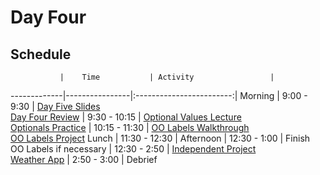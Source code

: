 # Day Four

## Schedule
 	           |	Time           | Activity                 |
-------------|----------------|:------------------------:|
 Morning	    |  9:00 - 9:30   | [Day Five Slides](https://docs.google.com/presentation/d/1cHwWQdfJd5WDLIiepWWHvD0OFv9t7cvH2NOVSMIwb3c/edit?usp=sharing)<br>[Day Four Review](https://github.com/upperlinecode/intro-to-swift/tree/master/day-5/DayFourReview.playground)
        	    |  9:30 - 10:15  | [Optional Values Lecture](https://github.com/upperlinecode/intro-to-swift/blob/master/day-5/intro-to-optionals.md)<br>[Optionals Practice]()
             |  10:15 - 11:30 | [OO Labels Walkthrough](https://github.com/upperlinecode/intro-to-swift/blob/master/day-5/oo-labels-walkthrough.md)<br>[OO Labels Project](https://github.com/upperlinecode/intro-to-swift/tree/master/day-5/ObjectOrientedLabels)
 Lunch       |  11:30 - 12:30 | 
 Afternoon   |  12:30 - 1:00  | Finish OO Labels if necessary
             |  12:30 - 2:50  | [Independent Project](https://github.com/upperlinecode/intro-to-swift/blob/master/day-5/independent-project-2.md)<br>[Weather App](https://github.com/upperlinecode/intro-to-swift/tree/master/day-5/WeatherApp)
       	     |  2:50 - 3:00   | Debrief
